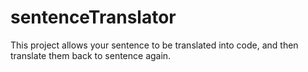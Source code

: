 # sentenceTranslator
This project allows your sentence to be translated into code, and then translate them back to sentence again. 

